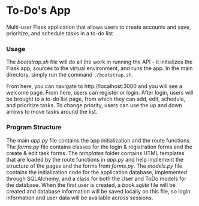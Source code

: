 # To-Do's App

Multi-user Flask application that allows users to create accounts and save, prioritize, and schedule tasks in a to-do list

### Usage

The *bootstrap.sh* file will do all the work in running the API - it initializes the Flask app, sources to the virtual environment, and runs the app. In the main directory, simply run the command `./bootstrap.sh`.

From here, you can navigate to http://localhost:3000 and you will see a welcome page. From here, users can register or login. After login, users will be brought to a to-do list page, from which they can add, edit, schedule, and prioritize tasks. To change priority, users can use the up and down arrows to move tasks around the list.

### Program Structure

The main *app.py* file contains the app initialization and the route functions. The *forms.py* file contains classes for the login & registration forms and the create & edit task forms. The *templates* folder contains HTML templates that are loaded by the route functions in *app.py* and help implement the structure of the pages and the forms from *forms.py*. The *models.py* file contains the initialization code for the application database, implemented through SQLAlchemy, and a class for both the User and ToDo models for the database. When the first user is created, a *book.sqlite* file will be created and database information will be saved locally on this file, so login information and user data will be available across sessions.
